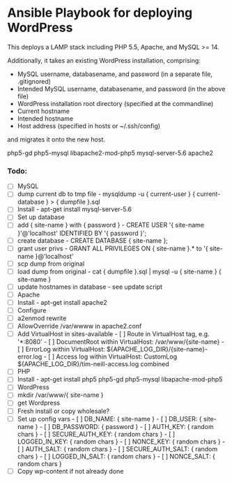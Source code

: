 # Ansible Playbook for deploying WordPress

This deploys a LAMP stack including PHP 5.5, Apache, and MySQL >= 14.

Additionally, it takes an existing WordPress installation, comprising:

- MySQL username, databasename, and password (in a separate file, .gitignored)
- Intended  MySQL username, databasename, and password (in the above file)
- WordPress installation root directory (specified at the commandline)
- Current hostname
- Intended hostname
- Host address (specified in hosts or ~/.ssh/config)

and migrates it onto the new host.

php5-gd
php5-mysql
libapache2-mod-php5
mysql-server-5.6
apache2

### Todo:

 - [ ] MySQL
  - [ ] dump current db to tmp file - mysqldump -u { current-user } {
    current-database } > { dumpfile }.sql
  - [ ] Install - apt-get install mysql-server-5.6
  - [ ] Set up database
   - [ ] add { site-name } with { password } - CREATE USER '{ site-name }'@'localhost'
     IDENTIFIED BY '{ password }';
   - [ ] create database - CREATE DATABASE { site-name };
   - [ ] grant user privs - GRANT ALL PRIVILEGES ON { site-name }.\* to '{
     site-name }@'localhost'
   - [ ] scp dump from original
   - [ ] load dump from original - cat { dumpfile }.sql | mysql -u { site-name }
     { site-name }
   - [ ] update hostnames in database - see update script
 - [ ] Apache
  - [ ] Install - apt-get install apache2
  - [ ] Configure
   - [ ] a2enmod rewrite
   - [ ] AllowOverride /var/wwww in apache2.conf
   - [ ] Add VirtualHost in sites-available
    - [ ] Route in VirtualHost tag, e.g. '\*:8080'
    - [ ] DocumentRoot within VirtualHost: /var/www/{site-name}
    - [ ] ErrorLog within VirtualHost: ${APACHE\_LOG\_DIR}/{site-name}-error.log
    - [ ] Access log within VirtualHost: CustomLog ${APACHE\_LOG\_DIR}/tim-neill-access.log combined
 - [ ] PHP
  - [ ] Install - apt-get install php5 php5-gd php5-mysql libapache-mod-php5
 - [ ] WordPress
  - [ ] mkdir /var/www/{ site-name }
  - [ ] get Wordpress
   - [ ] Fresh install or copy wholesale?
   - [ ] Set up config vars
    - [ ] DB\_NAME: { site-name }
    - [ ] DB\_USER: { site-name }
    - [ ] DB\_PASSWORD: { password }
    - [ ] AUTH\_KEY: { random chars }
    - [ ] SECURE\_AUTH\_KEY: { random chars }
    - [ ] LOGGED\_IN\_KEY: { random chars }
    - [ ] NONCE\_KEY: { random chars }
    - [ ] AUTH\_SALT: { random chars }
    - [ ] SECURE\_AUTH\_SALT: { random chars }
    - [ ] LOGGED\_IN\_SALT: { random chars }
    - [ ] NONCE\_SALT: { random chars }
  - [ ] Copy wp-content if not already done 

